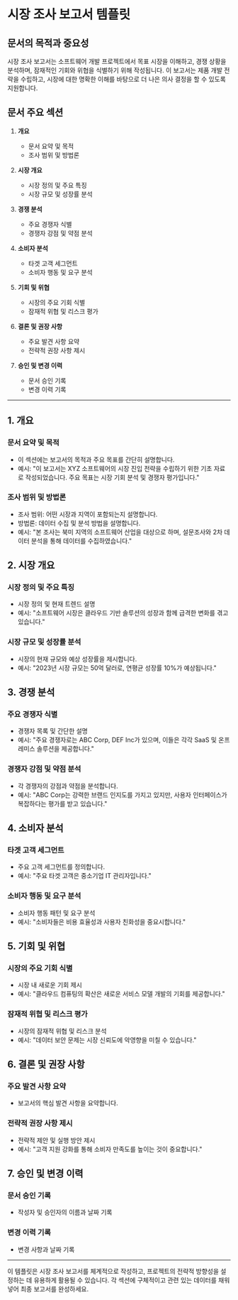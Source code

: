 # 시장 조사 보고서 템플릿

## 문서의 목적과 중요성
시장 조사 보고서는 소프트웨어 개발 프로젝트에서 목표 시장을 이해하고, 경쟁 상황을 분석하며, 잠재적인 기회와 위협을 식별하기 위해 작성됩니다. 이 보고서는 제품 개발 전략을 수립하고, 시장에 대한 명확한 이해를 바탕으로 더 나은 의사 결정을 할 수 있도록 지원합니다.

## 문서 주요 섹션

1. **개요**
   - 문서 요약 및 목적
   - 조사 범위 및 방법론

2. **시장 개요**
   - 시장 정의 및 주요 특징
   - 시장 규모 및 성장률 분석

3. **경쟁 분석**
   - 주요 경쟁자 식별
   - 경쟁자 강점 및 약점 분석

4. **소비자 분석**
   - 타겟 고객 세그먼트
   - 소비자 행동 및 요구 분석

5. **기회 및 위협**
   - 시장의 주요 기회 식별
   - 잠재적 위협 및 리스크 평가

6. **결론 및 권장 사항**
   - 주요 발견 사항 요약
   - 전략적 권장 사항 제시

7. **승인 및 변경 이력**
   - 문서 승인 기록
   - 변경 이력 기록

---

## 1. 개요

### 문서 요약 및 목적
- 이 섹션에는 보고서의 목적과 주요 목표를 간단히 설명합니다.
- 예시: "이 보고서는 XYZ 소프트웨어의 시장 진입 전략을 수립하기 위한 기초 자료로 작성되었습니다. 주요 목표는 시장 기회 분석 및 경쟁자 평가입니다."

### 조사 범위 및 방법론
- 조사 범위: 어떤 시장과 지역이 포함되는지 설명합니다.
- 방법론: 데이터 수집 및 분석 방법을 설명합니다.
- 예시: "본 조사는 북미 지역의 소프트웨어 산업을 대상으로 하며, 설문조사와 2차 데이터 분석을 통해 데이터를 수집하였습니다."

## 2. 시장 개요

### 시장 정의 및 주요 특징
- 시장 정의 및 현재 트렌드 설명
- 예시: "소프트웨어 시장은 클라우드 기반 솔루션의 성장과 함께 급격한 변화를 겪고 있습니다."

### 시장 규모 및 성장률 분석
- 시장의 현재 규모와 예상 성장률을 제시합니다.
- 예시: "2023년 시장 규모는 50억 달러로, 연평균 성장률 10%가 예상됩니다."

## 3. 경쟁 분석

### 주요 경쟁자 식별
- 경쟁자 목록 및 간단한 설명
- 예시: "주요 경쟁자로는 ABC Corp, DEF Inc가 있으며, 이들은 각각 SaaS 및 온프레미스 솔루션을 제공합니다."

### 경쟁자 강점 및 약점 분석
- 각 경쟁자의 강점과 약점을 분석합니다.
- 예시: "ABC Corp는 강력한 브랜드 인지도를 가지고 있지만, 사용자 인터페이스가 복잡하다는 평가를 받고 있습니다."

## 4. 소비자 분석

### 타겟 고객 세그먼트
- 주요 고객 세그먼트를 정의합니다.
- 예시: "주요 타겟 고객은 중소기업 IT 관리자입니다."

### 소비자 행동 및 요구 분석
- 소비자 행동 패턴 및 요구 분석
- 예시: "소비자들은 비용 효율성과 사용자 친화성을 중요시합니다."

## 5. 기회 및 위협

### 시장의 주요 기회 식별
- 시장 내 새로운 기회 제시
- 예시: "클라우드 컴퓨팅의 확산은 새로운 서비스 모델 개발의 기회를 제공합니다."

### 잠재적 위협 및 리스크 평가
- 시장의 잠재적 위협 및 리스크 분석
- 예시: "데이터 보안 문제는 시장 신뢰도에 악영향을 미칠 수 있습니다."

## 6. 결론 및 권장 사항

### 주요 발견 사항 요약
- 보고서의 핵심 발견 사항을 요약합니다.

### 전략적 권장 사항 제시
- 전략적 제안 및 실행 방안 제시
- 예시: "고객 지원 강화를 통해 소비자 만족도를 높이는 것이 중요합니다."

## 7. 승인 및 변경 이력

### 문서 승인 기록
- 작성자 및 승인자의 이름과 날짜 기록

### 변경 이력 기록
- 변경 사항과 날짜 기록

---

이 템플릿은 시장 조사 보고서를 체계적으로 작성하고, 프로젝트의 전략적 방향성을 설정하는 데 유용하게 활용될 수 있습니다. 각 섹션에 구체적이고 관련 있는 데이터를 채워 넣어 최종 보고서를 완성하세요.